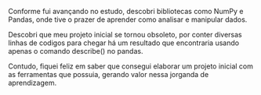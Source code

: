 Conforme fui avançando no estudo, descobri bibliotecas como NumPy e Pandas,
onde tive o prazer de aprender como analisar e manipular dados.

Descobri que meu projeto inicial se tornou obsoleto, por conter diversas linhas de codigos para chegar há um resultado que encontraria usando apenas o comando describe() no pandas.

Contudo, fiquei feliz em saber que consegui elaborar um projeto inicial com as ferramentas que possuia, gerando valor nessa jorganda de aprendizagem. 